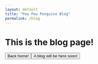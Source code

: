 ```yaml
---
layout: default
title: "Pew Pew Penguino Blog"
permalink: /blog
---
```

# This is the blog page!
<a href="https://henley-high-school.github.io/pew-pew-penguino-site/">
  <button>Back home!<button>
</a>
A blog will be here soon!
